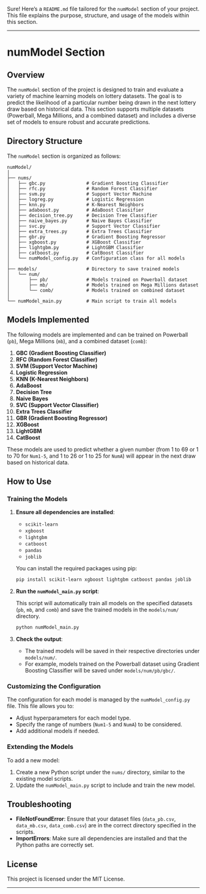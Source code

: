 Sure! Here’s a `README.md` file tailored for the `numModel` section of your project. This file explains the purpose, structure, and usage of the models within this section.

---

# numModel Section

## Overview

The `numModel` section of the project is designed to train and evaluate a variety of machine learning models on lottery datasets. The goal is to predict the likelihood of a particular number being drawn in the next lottery draw based on historical data. This section supports multiple datasets (Powerball, Mega Millions, and a combined dataset) and includes a diverse set of models to ensure robust and accurate predictions.

## Directory Structure

The `numModel` section is organized as follows:

```
numModel/
│
├── nums/
│   ├── gbc.py               # Gradient Boosting Classifier
│   ├── rfc.py               # Random Forest Classifier
│   ├── svm.py               # Support Vector Machine
│   ├── logreg.py            # Logistic Regression
│   ├── knn.py               # K-Nearest Neighbors
│   ├── adaboost.py          # AdaBoost Classifier
│   ├── decision_tree.py     # Decision Tree Classifier
│   ├── naive_bayes.py       # Naive Bayes Classifier
│   ├── svc.py               # Support Vector Classifier
│   ├── extra_trees.py       # Extra Trees Classifier
│   ├── gbr.py               # Gradient Boosting Regressor
│   ├── xgboost.py           # XGBoost Classifier
│   ├── lightgbm.py          # LightGBM Classifier
│   ├── catboost.py          # CatBoost Classifier
│   └── numModel_config.py   # Configuration class for all models
│
├── models/                  # Directory to save trained models
│   └── num/
│       ├── pb/              # Models trained on Powerball dataset
│       ├── mb/              # Models trained on Mega Millions dataset
│       └── comb/            # Models trained on combined dataset
│
└── numModel_main.py         # Main script to train all models
```

## Models Implemented

The following models are implemented and can be trained on Powerball (`pb`), Mega Millions (`mb`), and a combined dataset (`comb`):

1. **GBC (Gradient Boosting Classifier)**
2. **RFC (Random Forest Classifier)**
3. **SVM (Support Vector Machine)**
4. **Logistic Regression**
5. **KNN (K-Nearest Neighbors)**
6. **AdaBoost**
7. **Decision Tree**
8. **Naive Bayes**
9. **SVC (Support Vector Classifier)**
10. **Extra Trees Classifier**
11. **GBR (Gradient Boosting Regressor)**
12. **XGBoost**
13. **LightGBM**
14. **CatBoost**

These models are used to predict whether a given number (from 1 to 69 or 1 to 70 for `Num1-5`, and 1 to 26 or 1 to 25 for `NumA`) will appear in the next draw based on historical data.

## How to Use

### Training the Models

1. **Ensure all dependencies are installed**: 
    - `scikit-learn`
    - `xgboost`
    - `lightgbm`
    - `catboost`
    - `pandas`
    - `joblib`
  
   You can install the required packages using pip:
   ```bash
   pip install scikit-learn xgboost lightgbm catboost pandas joblib
   ```

2. **Run the `numModel_main.py` script**:
   
   This script will automatically train all models on the specified datasets (`pb`, `mb`, and `comb`) and save the trained models in the `models/num/` directory.
   
   ```bash
   python numModel_main.py
   ```

3. **Check the output**:
   - The trained models will be saved in their respective directories under `models/num/`.
   - For example, models trained on the Powerball dataset using Gradient Boosting Classifier will be saved under `models/num/pb/gbc/`.

### Customizing the Configuration

The configuration for each model is managed by the `numModel_config.py` file. This file allows you to:
- Adjust hyperparameters for each model type.
- Specify the range of numbers (`Num1-5` and `NumA`) to be considered.
- Add additional models if needed.

### Extending the Models

To add a new model:
1. Create a new Python script under the `nums/` directory, similar to the existing model scripts.
2. Update the `numModel_main.py` script to include and train the new model.

## Troubleshooting

- **FileNotFoundError**: Ensure that your dataset files (`data_pb.csv`, `data_mb.csv`, `data_comb.csv`) are in the correct directory specified in the scripts.
- **ImportErrors**: Make sure all dependencies are installed and that the Python paths are correctly set.

## License

This project is licensed under the MIT License.

---